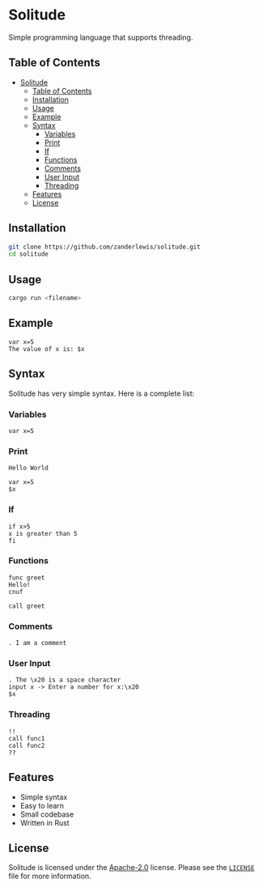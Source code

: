# Solitude
Simple programming language that supports threading.

## Table of Contents
- [Solitude](#solitude)
  - [Table of Contents](#table-of-contents)
  - [Installation](#installation)
  - [Usage](#usage)
  - [Example](#example)
  - [Syntax](#syntax)
    - [Variables](#variables)
    - [Print](#print)
    - [If](#if)
    - [Functions](#functions)
    - [Comments](#comments)
    - [User Input](#user-input)
    - [Threading](#threading)
  - [Features](#features)
  - [License](#license)

## Installation
```bash
git clone https://github.com/zanderlewis/solitude.git
cd solitude
```

## Usage
```bash
cargo run <filename>
```

## Example
```solitude
var x=5
The value of x is: $x
```

## Syntax
Solitude has very simple syntax. Here is a complete list:

### Variables
```solitude
var x=5
```
### Print
```solitude
Hello World

var x=5
$x
```

### If
```solitude
if x>5
x is greater than 5
fi
```

### Functions
```solitude
func greet
Hello!
cnuf

call greet
```

### Comments
```solitude
. I am a comment
```

### User Input
```solitude
. The \x20 is a space character
input x -> Enter a number for x:\x20
$x
```

### Threading
```solitude
!!
call func1
call func2
??
```

## Features
- Simple syntax
- Easy to learn
- Small codebase
- Written in Rust

## License
Solitude is licensed under the [Apache-2.0](https://www.apache.org/licenses/LICENSE-2.0) license. Please see the [`LICENSE`](LICENSE) file for more information.
